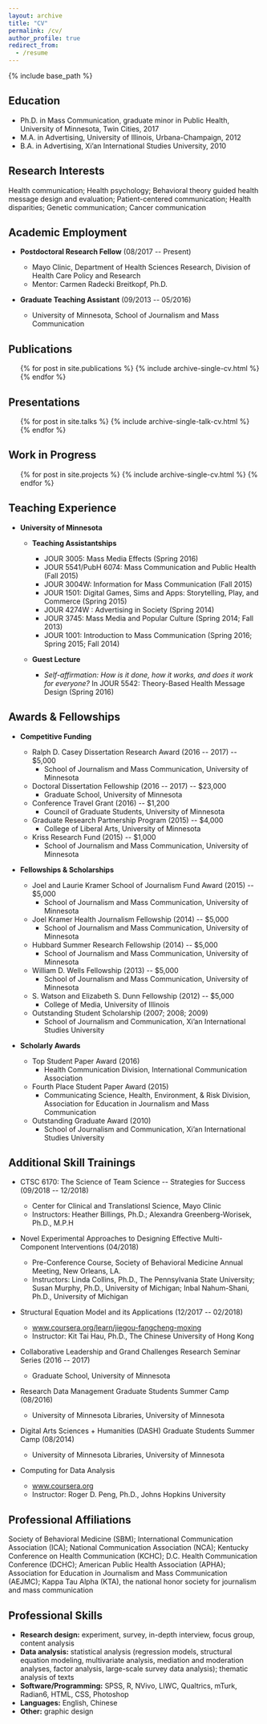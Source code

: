 ```yaml
---
layout: archive
title: "CV"
permalink: /cv/
author_profile: true
redirect_from:
  - /resume
---
```


{% include base_path %}

Education
------
* Ph.D. in Mass Communication, graduate minor in Public Health, University of Minnesota, Twin Cities, 2017
* M.A. in Advertising, University of Illinois, Urbana-Champaign, 2012
* B.A. in Advertising, Xi’an International Studies University, 2010

Research Interests
------
Health communication; Health psychology; Behavioral theory guided health message design and evaluation; Patient-centered communication; Health disparities; Genetic communication; Cancer communication 

Academic Employment
------
* **Postdoctoral Research Fellow** (08/2017 -- Present)  
  * Mayo Clinic, Department of Health Sciences Research, Division of Health Care Policy and Research
  * Mentor: Carmen Radecki Breitkopf, Ph.D.

* **Graduate Teaching Assistant** (09/2013 -- 05/2016)
  * University of Minnesota, School of Journalism and Mass Communication

Publications
------
  <ul>{% for post in site.publications %}
    {% include archive-single-cv.html %}
  {% endfor %}</ul>
  
Presentations
------
  <ul>{% for post in site.talks %}
    {% include archive-single-talk-cv.html %}
  {% endfor %}</ul>

Work in Progress
------
  <ul>{% for post in site.projects %}
    {% include archive-single-cv.html %}
  {% endfor %}</ul>

Teaching Experience
------
* **University of Minnesota** 
  * **Teaching Assistantships**
    * JOUR 3005: Mass Media Effects (Spring 2016)
    * JOUR 5541/PubH 6074: Mass Communication and Public Health (Fall 2015)
    * JOUR 3004W: Information for Mass Communication (Fall 2015)
    * JOUR 1501: Digital Games, Sims and Apps: Storytelling, Play, and Commerce (Spring 2015)
    * JOUR 4274W : Advertising in Society (Spring 2014)  
    * JOUR 3745: Mass Media and Popular Culture (Spring 2014; Fall 2013)
    * JOUR 1001: Introduction to Mass Communication (Spring 2016; Spring 2015; Fall 2014)
  
  * **Guest Lecture**
    * *Self-affirmation: How is it done, how it works, and does it work for everyone?* In JOUR 5542: Theory-Based Health Message Design (Spring 2016)

Awards & Fellowships
------
* **Competitive Funding** 
  * Ralph D. Casey Dissertation Research Award (2016 -- 2017) -- $5,000
    * School of Journalism and Mass Communication, University of Minnesota 
  * Doctoral Dissertation Fellowship (2016 -- 2017) -- $23,000	 
    * Graduate School, University of Minnesota
  * Conference Travel Grant (2016) -- $1,200
    * Council of Graduate Students, University of Minnesota
  * Graduate Research Partnership Program (2015) -- $4,000
    *	College of Liberal Arts, University of Minnesota
  * Kriss Research Fund (2015) -- $1,000
    *	School of Journalism and Mass Communication, University of Minnesota
    
* **Fellowships & Scholarships** 
  * Joel and Laurie Kramer School of Journalism Fund Award (2015) -- $5,000
    * School of Journalism and Mass Communication, University of Minnesota
  * Joel Kramer Health Journalism Fellowship (2014) -- $5,000
    * School of Journalism and Mass Communication, University of Minnesota
  * Hubbard Summer Research Fellowship (2014) -- $5,000	
    * School of Journalism and Mass Communication, University of Minnesota
  * William D. Wells Fellowship (2013) -- $5,000
    * School of Journalism and Mass Communication, University of Minnesota
  * S. Watson and Elizabeth S. Dunn Fellowship (2012) -- $5,000
    * College of Media, University of Illinois
  * Outstanding Student Scholarship	(2007; 2008; 2009)
    * School of Journalism and Communication, Xi’an International Studies University
    
* **Scholarly Awards**  
  * Top Student Paper Award	(2016)
    *	Health Communication Division, International Communication Association
  * Fourth Place Student Paper Award (2015)
    *	Communicating Science, Health, Environment, & Risk Division, Association for Education in Journalism and Mass Communication
  * Outstanding Graduate Award (2010)
    *	School of Journalism and Communication, Xi’an International Studies University

Additional Skill Trainings
------
* CTSC 6170: The Science of Team Science -- Strategies for Success (09/2018 -- 12/2018)
  * Center for Clinical and Translationsl Science, Mayo Clinic
  * Instructors: Heather Billings, Ph.D.; Alexandra Greenberg-Worisek, Ph.D., M.P.H
  
* Novel Experimental Approaches to Designing Effective Multi-Component Interventions (04/2018)
  * Pre-Conference Course, Society of Behavioral Medicine Annual Meeting, New Orleans, LA.
  * Instructors: Linda Collins, Ph.D., The Pennsylvania State University; Susan Murphy, Ph.D., University of Michigan; Inbal Nahum-Shani, Ph.D., University of Michigan
  
* Structural Equation Model and its Applications (12/2017 -- 02/2018) 
  * <a href="https://www.coursera.org/learn/jiegou-fangcheng-moxing" target="_blank">www.coursera.org/learn/jiegou-fangcheng-moxing</a>
  * Instructor: Kit Tai Hau, Ph.D., The Chinese University of Hong Kong

* Collaborative Leadership and Grand Challenges Research Seminar Series (2016 -- 2017)
  * Graduate School, University of Minnesota

* Research Data Management Graduate Students Summer Camp (08/2016)
  * University of Minnesota Libraries, University of Minnesota

* Digital Arts Sciences + Humanities (DASH) Graduate Students Summer Camp (08/2014) 
  * University of Minnesota Libraries, University of Minnesota

* Computing for Data Analysis
  * <a href="https://www.coursera.org" target="_blank">www.coursera.org</a>	
  * Instructor: Roger D. Peng, Ph.D., Johns Hopkins University

Professional Affiliations
------
Society of Behavioral Medicine (SBM); International Communication Association (ICA); National Communication Association (NCA); Kentucky Conference on Health Communication (KCHC); D.C. Health Communication Conference (DCHC); American Public Health Association (APHA); Association for Education in Journalism and Mass Communication (AEJMC); Kappa Tau Alpha (KTA), the national honor society for journalism and mass communication

Professional Skills
------
* **Research design:** experiment, survey, in-depth interview, focus group, content analysis
* **Data analysis:** statistical analysis (regression models, structural equation modeling, multivariate analysis, mediation and moderation analyses, factor analysis, large-scale survey data analysis); thematic analysis of texts
* **Software/Programming:** SPSS, R, NVivo, LIWC, Qualtrics, mTurk, Radian6, HTML, CSS, Photoshop
* **Languages:** English, Chinese 
* **Other:** graphic design 


  
  
  
